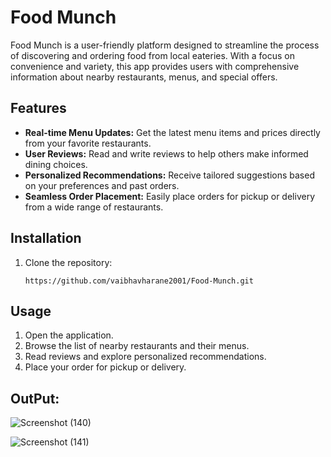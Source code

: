 # Food Munch

Food Munch is a user-friendly platform designed to streamline the process of discovering and ordering food from local eateries. With a focus on convenience and variety, this app provides users with 
comprehensive information about nearby restaurants, menus, and special offers.

## Features

- **Real-time Menu Updates:** Get the latest menu items and prices directly from your favorite restaurants.
- **User Reviews:** Read and write reviews to help others make informed dining choices.
- **Personalized Recommendations:** Receive tailored suggestions based on your preferences and past orders.
- **Seamless Order Placement:** Easily place orders for pickup or delivery from a wide range of restaurants.

## Installation

1. Clone the repository:
    ```
    https://github.com/vaibhavharane2001/Food-Munch.git
    ```


## Usage

1. Open the application.
2. Browse the list of nearby restaurants and their menus.
3. Read reviews and explore personalized recommendations.
4. Place your order for pickup or delivery.

## OutPut:

![Screenshot (140)](https://github.com/user-attachments/assets/df48d63a-fb55-4f89-ac84-5a7d0ea906ba)

![Screenshot (141)](https://github.com/user-attachments/assets/1f74fedf-f4cd-439f-86ad-d123209ee01c)
